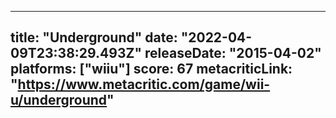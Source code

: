 
---
title: "Underground"
date: "2022-04-09T23:38:29.493Z"
releaseDate: "2015-04-02"
platforms: ["wiiu"]
score: 67
metacriticLink: "https://www.metacritic.com/game/wii-u/underground"
---
